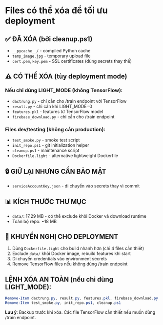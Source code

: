 # Files có thể xóa để tối ưu deployment

## ✅ ĐÃ XÓA (bởi cleanup.ps1)
- `__pycache__/` - compiled Python cache
- `temp_image.jpg` - temporary upload file  
- `cert.pem`, `key.pem` - SSL certificates (dùng secrets thay thế)

## ⚠️ CÓ THỂ XÓA (tùy deployment mode)

### Nếu chỉ dùng LIGHT_MODE (không TensorFlow):
- `dactrung.py` - chỉ cần cho /train endpoint với TensorFlow
- `result.py` - chỉ cần khi LIGHT_MODE=0  
- `features.pkl` - features từ TensorFlow model
- `firebase_download.py` - chỉ cần cho /train endpoint

### Files dev/testing (không cần production):
- `test_smoke.py` - smoke test script
- `init_repo.ps1` - git initialization helper
- `cleanup.ps1` - maintenance script  
- `Dockerfile.light` - alternative lightweight Dockerfile

## 🔒 GIỮ LẠI NHƯNG CẦN BẢO MẬT
- `serviceAccountKey.json` - di chuyển vào secrets thay vì commit

## 📊 KÍCH THƯỚC THƯ MỤC
- `data/`: 17.29 MB - có thể exclude khỏi Docker và download runtime
- Toàn bộ repo: ~18 MB

## 🚀 KHUYẾN NGHỊ CHO DEPLOYMENT
1. Dùng `Dockerfile.light` cho build nhanh hơn (chỉ 4 files cần thiết)
2. Exclude `data/` khỏi Docker image, rebuild features khi start
3. Di chuyển credentials vào environment secrets
4. Remove TensorFlow files nếu không dùng /train endpoint

## LỆNH XÓA AN TOÀN (nếu chỉ dùng LIGHT_MODE):
```powershell
Remove-Item dactrung.py, result.py, features.pkl, firebase_download.py
Remove-Item test_smoke.py, init_repo.ps1, cleanup.ps1  
```

**Lưu ý**: Backup trước khi xóa. Các file TensorFlow cần thiết nếu muốn dùng /train endpoint.
